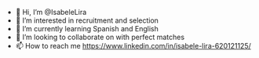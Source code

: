 - 👋 Hi, I’m @IsabeleLira
- 👀 I’m interested in recruitment and selection
- 🌱 I’m currently learning Spanish and English
- 💞️ I’m looking to collaborate on with perfect matches
- 📫 How to reach me https://www.linkedin.com/in/isabele-lira-620121125/
